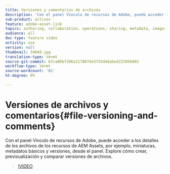 ```yaml
---
title: Versiones y comentarios de archivos
description: 'Con el panel Vínculo de recursos de Adobe, puede acceder a los detalles de los archivos de los recursos de AEM Assets, por ejemplo, miniaturas, metadatos básicos y versiones, desde el panel. Explore cómo crear, previsualización y comparar versiones de archivos.  '
sub-product: activos
feature: adobe-asset-link
topics: authoring, collaboration, operations, sharing, metadata, images, operations
audience: all
doc-type: feature video
activity: use
version: null
thumbnail: 34048.jpg
translation-type: tm+mt
source-git-commit: 67ca08bf386a217807da3755d46abed225050d02
workflow-type: tm+mt
source-wordcount: '81'
ht-degree: 0%

---
```



# Versiones de archivos y comentarios{#file-versioning-and-comments}

Con el panel Vínculo de recursos de Adobe, puede acceder a los detalles de los archivos de los recursos de AEM Assets, por ejemplo, miniaturas, metadatos básicos y versiones, desde el panel. Explore cómo crear, previsualización y comparar versiones de archivos.

>[!VIDEO](https://video.tv.adobe.com/v/34048/?quality=12)
